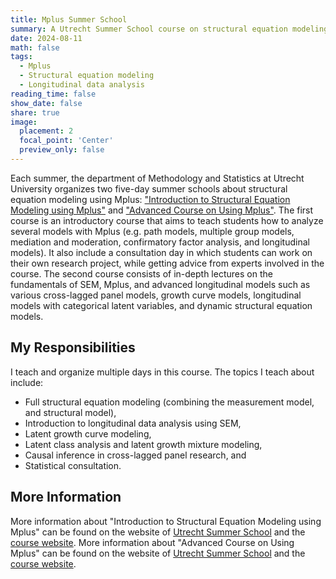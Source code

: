 ```yaml
---
title: Mplus Summer School
summary: A Utrecht Summer School course on structural equation modeling using Mplus.
date: 2024-08-11
math: false
tags:
  - Mplus
  - Structural equation modeling 
  - Longitudinal data analysis
reading_time: false
show_date: false
share: true
image:
  placement: 2
  focal_point: 'Center'
  preview_only: false
---
```


Each summer, the department of Methodology and Statistics at Utrecht University organizes two five-day summer schools about structural equation modeling using Mplus: ["Introduction to Structural Equation Modeling using Mplus"](https://utrechtsummerschool.nl/courses/data-science/introduction-to-structural-equation-modeling-using-mplus) and ["Advanced Course on Using Mplus"](https://utrechtsummerschool.nl/courses/data-science/advanced-longitudinal-modeling-in-mplus). The first course is an introductory course that aims to teach students how to analyze several models with Mplus (e.g. path models, multiple group models, mediation and moderation, confirmatory factor analysis, and longitudinal models). It also include a consultation day in which students can work on their own research project, while getting advice from experts involved in the course. The second course consists of in-depth lectures on the fundamentals of SEM, Mplus, and advanced longitudinal models such as various cross-lagged panel models, growth curve models, longitudinal models with categorical latent variables, and dynamic structural equation models. 

## My Responsibilities
I teach and organize multiple days in this course. The topics I teach about include: 

- Full structural equation modeling (combining the measurement model, and structural model),
- Introduction to longitudinal data analysis using SEM,
- Latent growth curve modeling,
- Latent class analysis and latent growth mixture modeling,
- Causal inference in cross-lagged panel research, and
- Statistical consultation. 

## More Information
More information about "Introduction to Structural Equation Modeling using Mplus" can be found on the website of [Utrecht Summer School](https://utrechtsummerschool.nl/courses/data-science/introduction-to-structural-equation-modeling-using-mplus) and the [course website](https://utrechtuniversity.github.io/S20/). More information about "Advanced Course on Using Mplus" can be found on the website of [Utrecht Summer School](https://utrechtsummerschool.nl/courses/data-science/advanced-longitudinal-modeling-in-mplus) and the [course website](https://utrechtuniversity.github.io/S23/).  